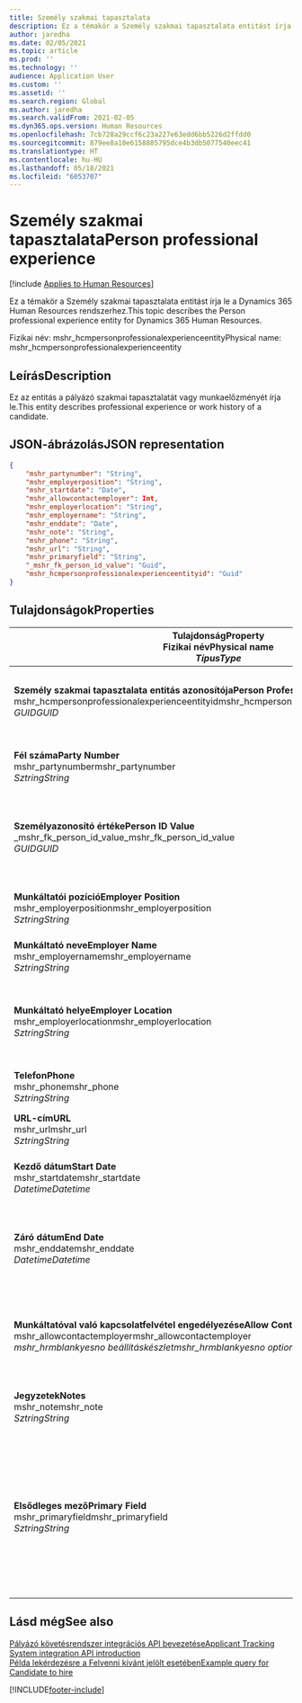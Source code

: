 ```yaml
---
title: Személy szakmai tapasztalata
description: Ez a témakör a Személy szakmai tapasztalata entitást írja le a Dynamics 365 Human Resources rendszerhez.
author: jaredha
ms.date: 02/05/2021
ms.topic: article
ms.prod: ''
ms.technology: ''
audience: Application User
ms.custom: ''
ms.assetid: ''
ms.search.region: Global
ms.author: jaredha
ms.search.validFrom: 2021-02-05
ms.dyn365.ops.version: Human Resources
ms.openlocfilehash: 7cb728a29ccf6c23a227e63edd6bb5226d2ffdd0
ms.sourcegitcommit: 879ee8a10e6158885795dce4b3db5077540eec41
ms.translationtype: HT
ms.contentlocale: hu-HU
ms.lasthandoff: 05/18/2021
ms.locfileid: "6053707"
---
```

# <a name="person-professional-experience"></a><span data-ttu-id="3ae60-103">Személy szakmai tapasztalata</span><span class="sxs-lookup"><span data-stu-id="3ae60-103">Person professional experience</span></span>

[!include [Applies to Human Resources](../includes/applies-to-hr.md)]

<span data-ttu-id="3ae60-104">Ez a témakör a Személy szakmai tapasztalata entitást írja le a Dynamics 365 Human Resources rendszerhez.</span><span class="sxs-lookup"><span data-stu-id="3ae60-104">This topic describes the Person professional experience entity for Dynamics 365 Human Resources.</span></span>

<span data-ttu-id="3ae60-105">Fizikai név: mshr_hcmpersonprofessionalexperienceentity</span><span class="sxs-lookup"><span data-stu-id="3ae60-105">Physical name: mshr_hcmpersonprofessionalexperienceentity</span></span>

## <a name="description"></a><span data-ttu-id="3ae60-106">Leírás</span><span class="sxs-lookup"><span data-stu-id="3ae60-106">Description</span></span>

<span data-ttu-id="3ae60-107">Ez az entitás a pályázó szakmai tapasztalatát vagy munkaelőzményét írja le.</span><span class="sxs-lookup"><span data-stu-id="3ae60-107">This entity describes professional experience or work history of a candidate.</span></span>

## <a name="json-representation"></a><span data-ttu-id="3ae60-108">JSON-ábrázolás</span><span class="sxs-lookup"><span data-stu-id="3ae60-108">JSON representation</span></span>

```json
{
    "mshr_partynumber": "String",
    "mshr_employerposition": "String",
    "mshr_startdate": "Date",
    "mshr_allowcontactemployer": Int,
    "mshr_employerlocation": "String",
    "mshr_employername": "String",
    "mshr_enddate": "Date",
    "mshr_note": "String",
    "mshr_phone": "String",
    "mshr_url": "String",
    "mshr_primaryfield": "String",
    "_mshr_fk_person_id_value": "Guid",
    "mshr_hcmpersonprofessionalexperienceentityid": "Guid"
}
```

## <a name="properties"></a><span data-ttu-id="3ae60-109">Tulajdonságok</span><span class="sxs-lookup"><span data-stu-id="3ae60-109">Properties</span></span>

| <span data-ttu-id="3ae60-110">Tulajdonság</span><span class="sxs-lookup"><span data-stu-id="3ae60-110">Property</span></span><br><span data-ttu-id="3ae60-111">**Fizikai név**</span><span class="sxs-lookup"><span data-stu-id="3ae60-111">**Physical name**</span></span><br><span data-ttu-id="3ae60-112">**_Típus_**</span><span class="sxs-lookup"><span data-stu-id="3ae60-112">**_Type_**</span></span> | <span data-ttu-id="3ae60-113">Használat</span><span class="sxs-lookup"><span data-stu-id="3ae60-113">Use</span></span> | <span data-ttu-id="3ae60-114">Leírás</span><span class="sxs-lookup"><span data-stu-id="3ae60-114">Description</span></span> |
| --- | --- | --- |
| <span data-ttu-id="3ae60-115">**Személy szakmai tapasztalata entitás azonosítója**</span><span class="sxs-lookup"><span data-stu-id="3ae60-115">**Person Professional Experience Entity ID**</span></span><br><span data-ttu-id="3ae60-116">mshr_hcmpersonprofessionalexperienceentityid</span><span class="sxs-lookup"><span data-stu-id="3ae60-116">mshr_hcmpersonprofessionalexperienceentityid</span></span><br><span data-ttu-id="3ae60-117">*GUID*</span><span class="sxs-lookup"><span data-stu-id="3ae60-117">*GUID*</span></span> | <span data-ttu-id="3ae60-118">Írásvédett</span><span class="sxs-lookup"><span data-stu-id="3ae60-118">Read-only</span></span><br><span data-ttu-id="3ae60-119">Szükséges</span><span class="sxs-lookup"><span data-stu-id="3ae60-119">Required</span></span> | <span data-ttu-id="3ae60-120">Az entitásrekord rendszer által generált egyedi azonosítója.</span><span class="sxs-lookup"><span data-stu-id="3ae60-120">System-generated unique identifier for the entity record.</span></span> |
| <span data-ttu-id="3ae60-121">**Fél száma**</span><span class="sxs-lookup"><span data-stu-id="3ae60-121">**Party Number**</span></span><br><span data-ttu-id="3ae60-122">mshr_partynumber</span><span class="sxs-lookup"><span data-stu-id="3ae60-122">mshr_partynumber</span></span><br><span data-ttu-id="3ae60-123">*Sztring*</span><span class="sxs-lookup"><span data-stu-id="3ae60-123">*String*</span></span> | <span data-ttu-id="3ae60-124">Olvasás/írás</span><span class="sxs-lookup"><span data-stu-id="3ae60-124">Read/write</span></span><br><span data-ttu-id="3ae60-125">Szükséges</span><span class="sxs-lookup"><span data-stu-id="3ae60-125">Required</span></span> | <span data-ttu-id="3ae60-126">A jelölt személyi rekordjának egyedi azonosítója.</span><span class="sxs-lookup"><span data-stu-id="3ae60-126">Unique identifier of the person record for the candidate.</span></span> |
| <span data-ttu-id="3ae60-127">**Személyazonosító értéke**</span><span class="sxs-lookup"><span data-stu-id="3ae60-127">**Person ID Value**</span></span><br><span data-ttu-id="3ae60-128">_mshr_fk_person_id_value</span><span class="sxs-lookup"><span data-stu-id="3ae60-128">_mshr_fk_person_id_value</span></span><br><span data-ttu-id="3ae60-129">*GUID*</span><span class="sxs-lookup"><span data-stu-id="3ae60-129">*GUID*</span></span> | <span data-ttu-id="3ae60-130">Írásvédett</span><span class="sxs-lookup"><span data-stu-id="3ae60-130">Read-only</span></span><br><span data-ttu-id="3ae60-131">Szükséges</span><span class="sxs-lookup"><span data-stu-id="3ae60-131">Required</span></span><br><span data-ttu-id="3ae60-132">Idegen kulcs: mshr_dirpersonentityid / mshr_dirpersonentity</span><span class="sxs-lookup"><span data-stu-id="3ae60-132">Foreign key: mshr_dirpersonentityid of mshr_dirpersonentity</span></span> | <span data-ttu-id="3ae60-133">A személyentitás-rekord rendszer által generált egyedi azonosítója.</span><span class="sxs-lookup"><span data-stu-id="3ae60-133">System-generated unique identifier of the person entity record.</span></span> |
| <span data-ttu-id="3ae60-134">**Munkáltatói pozíció**</span><span class="sxs-lookup"><span data-stu-id="3ae60-134">**Employer Position**</span></span><br><span data-ttu-id="3ae60-135">mshr_employerposition</span><span class="sxs-lookup"><span data-stu-id="3ae60-135">mshr_employerposition</span></span><br><span data-ttu-id="3ae60-136">*Sztring*</span><span class="sxs-lookup"><span data-stu-id="3ae60-136">*String*</span></span> | <span data-ttu-id="3ae60-137">Olvasás/írás</span><span class="sxs-lookup"><span data-stu-id="3ae60-137">Read/write</span></span><br><span data-ttu-id="3ae60-138">Szükséges</span><span class="sxs-lookup"><span data-stu-id="3ae60-138">Required</span></span> | <span data-ttu-id="3ae60-139">A jelölt pozíciója a foglalkoztatása alatt.</span><span class="sxs-lookup"><span data-stu-id="3ae60-139">The position title held by the candidate while under employment.</span></span> |
| <span data-ttu-id="3ae60-140">**Munkáltató neve**</span><span class="sxs-lookup"><span data-stu-id="3ae60-140">**Employer Name**</span></span><br><span data-ttu-id="3ae60-141">mshr_employername</span><span class="sxs-lookup"><span data-stu-id="3ae60-141">mshr_employername</span></span><br><span data-ttu-id="3ae60-142">*Sztring*</span><span class="sxs-lookup"><span data-stu-id="3ae60-142">*String*</span></span> | <span data-ttu-id="3ae60-143">Olvasás/írás</span><span class="sxs-lookup"><span data-stu-id="3ae60-143">Read/write</span></span><br><span data-ttu-id="3ae60-144">Szükséges</span><span class="sxs-lookup"><span data-stu-id="3ae60-144">Required</span></span> | <span data-ttu-id="3ae60-145">A munkáltató neve.</span><span class="sxs-lookup"><span data-stu-id="3ae60-145">The name of the employer.</span></span> |
| <span data-ttu-id="3ae60-146">**Munkáltató helye**</span><span class="sxs-lookup"><span data-stu-id="3ae60-146">**Employer Location**</span></span><br><span data-ttu-id="3ae60-147">mshr_employerlocation</span><span class="sxs-lookup"><span data-stu-id="3ae60-147">mshr_employerlocation</span></span><br><span data-ttu-id="3ae60-148">*Sztring*</span><span class="sxs-lookup"><span data-stu-id="3ae60-148">*String*</span></span> | <span data-ttu-id="3ae60-149">Olvasás/írás</span><span class="sxs-lookup"><span data-stu-id="3ae60-149">Read/write</span></span><br><span data-ttu-id="3ae60-150">Választható</span><span class="sxs-lookup"><span data-stu-id="3ae60-150">Optional</span></span> | <span data-ttu-id="3ae60-151">A munkáltató helye.</span><span class="sxs-lookup"><span data-stu-id="3ae60-151">The employer’s location.</span></span> <span data-ttu-id="3ae60-152">Maximális hossz: 60.</span><span class="sxs-lookup"><span data-stu-id="3ae60-152">Max length: 60.</span></span> <span data-ttu-id="3ae60-153">Nincs konkrét meghatározott vagy kötelező formátum.</span><span class="sxs-lookup"><span data-stu-id="3ae60-153">No specific format defined or required.</span></span> |
| <span data-ttu-id="3ae60-154">**Telefon**</span><span class="sxs-lookup"><span data-stu-id="3ae60-154">**Phone**</span></span><br><span data-ttu-id="3ae60-155">mshr_phone</span><span class="sxs-lookup"><span data-stu-id="3ae60-155">mshr_phone</span></span><br><span data-ttu-id="3ae60-156">*Sztring*</span><span class="sxs-lookup"><span data-stu-id="3ae60-156">*String*</span></span> | <span data-ttu-id="3ae60-157">Olvasás/írás</span><span class="sxs-lookup"><span data-stu-id="3ae60-157">Read/write</span></span><br><span data-ttu-id="3ae60-158">Választható</span><span class="sxs-lookup"><span data-stu-id="3ae60-158">Optional</span></span> | <span data-ttu-id="3ae60-159">A munkáltató telefonszáma.</span><span class="sxs-lookup"><span data-stu-id="3ae60-159">The employer’s phone number.</span></span> |
| <span data-ttu-id="3ae60-160">**URL-cím**</span><span class="sxs-lookup"><span data-stu-id="3ae60-160">**URL**</span></span><br><span data-ttu-id="3ae60-161">mshr_url</span><span class="sxs-lookup"><span data-stu-id="3ae60-161">mshr_url</span></span><br><span data-ttu-id="3ae60-162">*Sztring*</span><span class="sxs-lookup"><span data-stu-id="3ae60-162">*String*</span></span> | <span data-ttu-id="3ae60-163">Olvasás/írás</span><span class="sxs-lookup"><span data-stu-id="3ae60-163">Read/write</span></span><br><span data-ttu-id="3ae60-164">Választható</span><span class="sxs-lookup"><span data-stu-id="3ae60-164">Optional</span></span> | <span data-ttu-id="3ae60-165">A munkáltató webhelyének URL-címe.</span><span class="sxs-lookup"><span data-stu-id="3ae60-165">The URL of the employer’s website.</span></span> |
| <span data-ttu-id="3ae60-166">**Kezdő dátum**</span><span class="sxs-lookup"><span data-stu-id="3ae60-166">**Start Date**</span></span><br><span data-ttu-id="3ae60-167">mshr_startdate</span><span class="sxs-lookup"><span data-stu-id="3ae60-167">mshr_startdate</span></span><br><span data-ttu-id="3ae60-168">*Datetime*</span><span class="sxs-lookup"><span data-stu-id="3ae60-168">*Datetime*</span></span> | <span data-ttu-id="3ae60-169">Olvasás/írás</span><span class="sxs-lookup"><span data-stu-id="3ae60-169">Read/write</span></span><br><span data-ttu-id="3ae60-170">Szükséges</span><span class="sxs-lookup"><span data-stu-id="3ae60-170">Required</span></span> | <span data-ttu-id="3ae60-171">A jelölt foglalkoztatásának kezdő dátuma.</span><span class="sxs-lookup"><span data-stu-id="3ae60-171">The start date of the candidate’s employment.</span></span> |
| <span data-ttu-id="3ae60-172">**Záró dátum**</span><span class="sxs-lookup"><span data-stu-id="3ae60-172">**End Date**</span></span><br><span data-ttu-id="3ae60-173">mshr_enddate</span><span class="sxs-lookup"><span data-stu-id="3ae60-173">mshr_enddate</span></span><br><span data-ttu-id="3ae60-174">*Datetime*</span><span class="sxs-lookup"><span data-stu-id="3ae60-174">*Datetime*</span></span> | <span data-ttu-id="3ae60-175">Olvasás/írás</span><span class="sxs-lookup"><span data-stu-id="3ae60-175">Read/write</span></span><br><span data-ttu-id="3ae60-176">Választható</span><span class="sxs-lookup"><span data-stu-id="3ae60-176">Optional</span></span> | <span data-ttu-id="3ae60-177">A jelölt foglalkoztatásának záró dátuma, vagy null, ha a jelölt továbbra is itt van alkalmazva.</span><span class="sxs-lookup"><span data-stu-id="3ae60-177">The end date of the candidate’s employment, or null if the candidate is still employed here.</span></span> |
| <span data-ttu-id="3ae60-178">**Munkáltatóval való kapcsolatfelvétel engedélyezése**</span><span class="sxs-lookup"><span data-stu-id="3ae60-178">**Allow Contact Employer**</span></span><br><span data-ttu-id="3ae60-179">mshr_allowcontactemployer</span><span class="sxs-lookup"><span data-stu-id="3ae60-179">mshr_allowcontactemployer</span></span><br><span data-ttu-id="3ae60-180">*mshr_hrmblankyesno beállításkészlet*</span><span class="sxs-lookup"><span data-stu-id="3ae60-180">*mshr_hrmblankyesno option set*</span></span> | <span data-ttu-id="3ae60-181">Olvasás/írás</span><span class="sxs-lookup"><span data-stu-id="3ae60-181">Read/write</span></span><br><span data-ttu-id="3ae60-182">Választható</span><span class="sxs-lookup"><span data-stu-id="3ae60-182">Optional</span></span> | <span data-ttu-id="3ae60-183">Jelzi, hogy a jelölt engedélyezi-e a korábbi munkáltatóval való kapcsolatfelvételt.</span><span class="sxs-lookup"><span data-stu-id="3ae60-183">Signifies whether the candidate allows contacting the previous employer.</span></span> |
| <span data-ttu-id="3ae60-184">**Jegyzetek**</span><span class="sxs-lookup"><span data-stu-id="3ae60-184">**Notes**</span></span><br><span data-ttu-id="3ae60-185">mshr_note</span><span class="sxs-lookup"><span data-stu-id="3ae60-185">mshr_note</span></span><br><span data-ttu-id="3ae60-186">*Sztring*</span><span class="sxs-lookup"><span data-stu-id="3ae60-186">*String*</span></span> | <span data-ttu-id="3ae60-187">Olvasás/írás</span><span class="sxs-lookup"><span data-stu-id="3ae60-187">Read/write</span></span><br><span data-ttu-id="3ae60-188">Választható</span><span class="sxs-lookup"><span data-stu-id="3ae60-188">Optional</span></span> | <span data-ttu-id="3ae60-189">A toborzási vagy felvételi vezető által használható megjegyzések.</span><span class="sxs-lookup"><span data-stu-id="3ae60-189">Notes for use by the recruiter or hiring manager.</span></span> |
| <span data-ttu-id="3ae60-190">**Elsődleges mező**</span><span class="sxs-lookup"><span data-stu-id="3ae60-190">**Primary Field**</span></span><br><span data-ttu-id="3ae60-191">mshr_primaryfield</span><span class="sxs-lookup"><span data-stu-id="3ae60-191">mshr_primaryfield</span></span><br><span data-ttu-id="3ae60-192">*Sztring*</span><span class="sxs-lookup"><span data-stu-id="3ae60-192">*String*</span></span> | <span data-ttu-id="3ae60-193">Írásvédett</span><span class="sxs-lookup"><span data-stu-id="3ae60-193">Read-only</span></span><br><span data-ttu-id="3ae60-194">Szükséges</span><span class="sxs-lookup"><span data-stu-id="3ae60-194">Required</span></span> | <span data-ttu-id="3ae60-195">Az entitásrekord elsődleges azonosítójaként használt mező.</span><span class="sxs-lookup"><span data-stu-id="3ae60-195">Field used as a primary identifier of the entity record.</span></span> <span data-ttu-id="3ae60-196">A fél számának, a kezdő dátumnak, a munkáltatói pozíciónak és a munkáltató nevének a kombinációja.</span><span class="sxs-lookup"><span data-stu-id="3ae60-196">Combination of party number, start date, employer position, and employer name.</span></span> |

## <a name="see-also"></a><span data-ttu-id="3ae60-197">Lásd még</span><span class="sxs-lookup"><span data-stu-id="3ae60-197">See also</span></span>

[<span data-ttu-id="3ae60-198">Pályázó követésrendszer integrációs API bevezetése</span><span class="sxs-lookup"><span data-stu-id="3ae60-198">Applicant Tracking System integration API introduction</span></span>](hr-admin-integration-ats-api-introduction.md)<br>
[<span data-ttu-id="3ae60-199">Példa lekérdezésre a Felvenni kívánt jelölt esetében</span><span class="sxs-lookup"><span data-stu-id="3ae60-199">Example query for Candidate to hire</span></span>](hr-admin-integration-ats-api-candidate-to-hire-example-query.md)



[!INCLUDE[footer-include](../includes/footer-banner.md)]